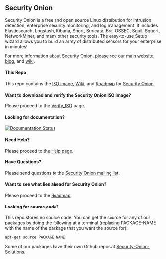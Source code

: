 ## Security Onion
Security Onion is a free and open source Linux distribution for intrusion detection, enterprise security monitoring, and log management. It includes Elasticsearch, Logstash, Kibana, Snort, Suricata, Bro, OSSEC, Sguil, Squert, NetworkMiner, and many other security tools. The easy-to-use Setup wizard allows you to build an army of distributed sensors for your enterprise in minutes!

For more information about Security Onion, please see our [main website](https://securityonion.net), [blog](https://blog.securityonion.net), and [wiki](https://github.com/Security-Onion-Solutions/security-onion/wiki).

#### This Repo
This repo contains the [ISO image](https://github.com/Security-Onion-Solutions/security-onion/blob/master/Verify_ISO.md), [Wiki](https://github.com/Security-Onion-Solutions/security-onion/wiki), and [Roadmap](https://github.com/Security-Onion-Solutions/security-onion/wiki/Roadmap) for [Security Onion](https://securityonion.net/).

#### Want to download and verify the Security Onion ISO image?
Please proceed to the [Verify_ISO](https://github.com/Security-Onion-Solutions/security-onion/blob/master/Verify_ISO.md) page.

#### Looking for documentation? 
[![Documentation Status](https://readthedocs.org/projects/securityonion/badge/?version=latest)](https://securityonion.readthedocs.io/en/latest/?badge=latest)

#### Need Help?
Please proceed to the [Help page](https://github.com/Security-Onion-Solutions/security-onion/wiki/Help).

#### Have Questions?
Please send questions to the [Security Onion mailing list](https://github.com/Security-Onion-Solutions/security-onion/wiki/MailingLists).

#### Want to see what lies ahead for Security Onion?
Please proceed to the [Roadmap](https://github.com/Security-Onion-Solutions/security-onion/wiki/Roadmap).

#### Looking for source code?  
This repo stores no source code.  You can get the source for any of our packages by doing the following at a terminal (replacing PACKAGE-NAME with the name of the package that you want the source for):
```
apt-get source PACKAGE-NAME
```

Some of our packages have their own Github repos at [Security-Onion-Solutions](https://github.com/Security-Onion-Solutions).
